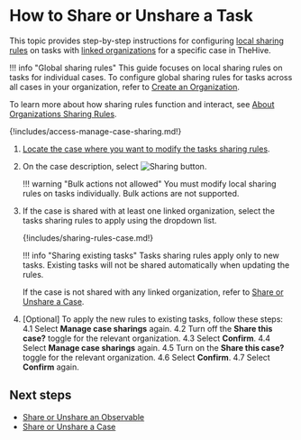 # How to Share or Unshare a Task

This topic provides step-by-step instructions for configuring [local sharing rules](../../../administration/organizations/about-organizations-sharing-rules.md#local-sharing-rules) on tasks with [linked organizations](../../../administration/organizations/link-an-organization.md) for a specific case in TheHive.

!!! info "Global sharing rules"
This guide focuses on local sharing rules on tasks for individual cases. To configure global sharing rules for tasks across all cases in your organization, refer to [Create an Organization](../../../administration/organizations/create-an-organization.md).

To learn more about how sharing rules function and interact, see [About Organizations Sharing Rules](../../../administration/organizations/about-organizations-sharing-rules.md).

{!includes/access-manage-case-sharing.md!}

1. [Locate the case where you want to modify the tasks sharing rules](../../analyst-corner/cases/search-for-cases/find-a-case.md).

2. On the case description, select ![Sharing button](../../../../images/user-guides/analyst-corner/cases/sharing-button.png).

    !!! warning "Bulk actions not allowed"
        You must modify local sharing rules on tasks individually. Bulk actions are not supported.

3. If the case is shared with at least one linked organization, select the tasks sharing rules to apply using the dropdown list.

    {!includes/sharing-rules-case.md!}

    !!! info "Sharing existing tasks"
    Tasks sharing rules apply only to new tasks. Existing tasks will not be shared automatically when updating the rules.

    If the case is not shared with any linked organization, refer to [Share or Unshare a Case](share-unshare-a-case.md).

4. [Optional] To apply the new rules to existing tasks, follow these steps:
    4.1 Select **Manage case sharings** again.
    4.2 Turn off the **Share this case?** toggle for the relevant organization.
    4.3 Select **Confirm**.
    4.4 Select **Manage case sharings** again.
    4.5 Turn on the **Share this case?** toggle for the relevant organization.
    4.6 Select **Confirm**.
    4.7 Select **Confirm** again.

## Next steps

* [Share or Unshare an Observable](../cases/share-unshare-an-observable.md)
* [Share or Unshare a Case](share-unshare-a-case.md)